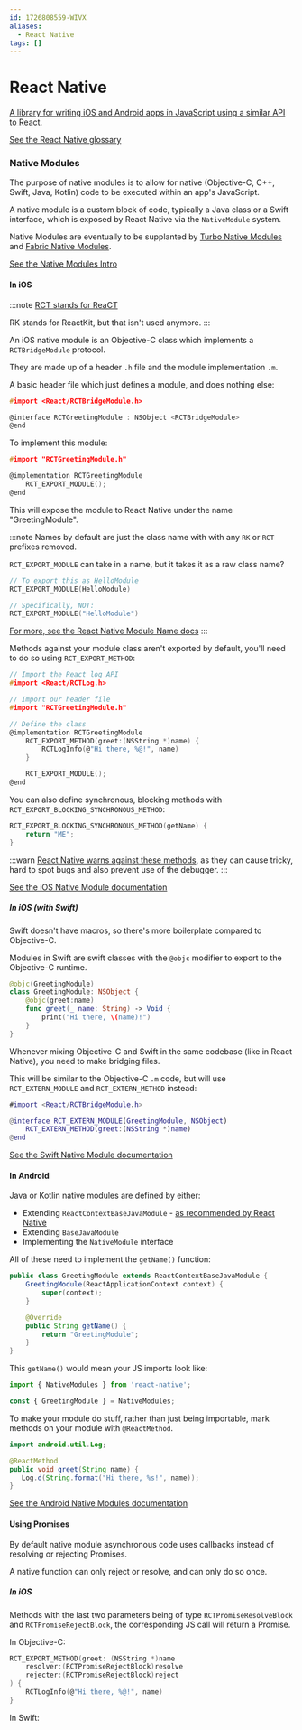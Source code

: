 ```yaml
---
id: 1726808559-WIVX
aliases:
  - React Native
tags: []
---
```


# React Native

[A library for writing iOS and Android apps in JavaScript using a similar API to React.](https://reactnative.dev/)

[See the React Native glossary](https://reactnative.dev/architecture/glossary)

### Native Modules

The purpose of native modules is to allow for native (Objective-C, C++, Swift,
Java, Kotlin) code to be executed within an app's JavaScript.

A native module is a custom block of code, typically a Java class or a Swift
interface, which is exposed by React Native via the `NativeModule` system.

Native Modules are eventually to be supplanted by [Turbo Native Modules](https://github.com/reactwg/react-native-new-architecture/blob/main/docs/turbo-modules.md) and [Fabric Native Modules](https://github.com/reactwg/react-native-new-architecture/blob/main/docs/fabric-native-components.md).

[See the Native Modules Intro](https://reactnative.dev/docs/native-modules-intro)

#### In iOS

:::note
[RCT stands for ReaCT](https://github.com/facebook/react-native/issues/55)

RK stands for ReactKit, but that isn't used anymore.
:::

An iOS native module is an Objective-C class which implements a `RCTBridgeModule` protocol.

They are made up of a header `.h` file and the module implementation `.m`.

A basic header file which just defines a module, and does nothing else:
```h
#import <React/RCTBridgeModule.h>

@interface RCTGreetingModule : NSObject <RCTBridgeModule>
@end
```

To implement this module:
```c
#import "RCTGreetingModule.h"

@implementation RCTGreetingModule
    RCT_EXPORT_MODULE();
@end
```

This will expose the module to React Native under the name "GreetingModule".

:::note
Names by default are just the class name with with any `RK` or `RCT` prefixes removed.

`RCT_EXPORT_MODULE` can take in a name, but it takes it as a raw class name?
```c
// To export this as HelloModule
RCT_EXPORT_MODULE(HelloModule)

// Specifically, NOT:
RCT_EXPORT_MODULE("HelloModule")
```

[For more, see the React Native Module Name docs](https://reactnative.dev/docs/native-modules-ios#module-name)
:::

Methods against your module class aren't exported by default, you'll need to do so using `RCT_EXPORT_METHOD`:
```c
// Import the React log API
#import <React/RCTLog.h>

// Import our header file
#import "RCTGreetingModule.h"

// Define the class
@implementation RCTGreetingModule
    RCT_EXPORT_METHOD(greet:(NSString *)name) {
        RCTLogInfo(@"Hi there, %@!", name)
    }

    RCT_EXPORT_MODULE();
@end
```

You can also define synchronous, blocking methods with `RCT_EXPORT_BLOCKING_SYNCHRONOUS_METHOD`:
```c
RCT_EXPORT_BLOCKING_SYNCHRONOUS_METHOD(getName) {
    return "ME";
}
```

:::warn
[React Native warns against these methods](https://reactnative.dev/docs/native-modules-ios#synchronous-methods), as they can cause tricky, hard to spot bugs and also prevent use of the debugger.
:::

[See the iOS Native Module documentation](https://reactnative.dev/docs/native-modules-ios)

##### In iOS (with Swift)

Swift doesn't have macros, so there's more boilerplate compared to Objective-C.

Modules in Swift are swift classes with the `@objc` modifier to export to the Objective-C runtime.

```swift
@objc(GreetingModule)
class GreetingModule: NSObject {
    @objc(greet:name)
    func greet(_ name: String) -> Void {
        print("Hi there, \(name)!")
    }
}
```

Whenever mixing Objective-C and Swift in the same codebase (like in React Native), you need to make bridging files.

This will be similar to the Objective-C `.m` code, but will use `RCT_EXTERN_MODULE` and `RCT_EXTERN_METHOD` instead:
```m
#import <React/RCTBridgeModule.h>

@interface RCT_EXTERN_MODULE(GreetingModule, NSObject)
    RCT_EXTERN_METHOD(greet:(NSString *)name)
@end
```

[See the Swift Native Module documentation](https://reactnative.dev/docs/native-modules-ios#exporting-swift)

#### In Android

Java or Kotlin native modules are defined by either:
- Extending `ReactContextBaseJavaModule` - [as recommended by React Native](https://reactnative.dev/docs/native-modules-android?android-language=java#create-a-custom-native-module-file)
- Extending `BaseJavaModule`
- Implementing the `NativeModule` interface

All of these need to implement the `getName()` function:
```java
public class GreetingModule extends ReactContextBaseJavaModule {
    GreetingModule(ReactApplicationContext context) {
        super(context);
    }

    @Override
    public String getName() {
        return "GreetingModule";
    }
}
```

This `getName()` would mean your JS imports look like:
```javascript
import { NativeModules } from 'react-native';

const { GreetingModule } = NativeModules;
```

To make your module do stuff, rather than just being importable, mark methods
on your module with `@ReactMethod`.

```java
import android.util.Log;

@ReactMethod
public void greet(String name) {
   Log.d(String.format("Hi there, %s!", name));
}
```

[See the Android Native Modules documentation](https://reactnative.dev/docs/native-modules-android)

#### Using Promises

By default native module asynchronous code uses callbacks instead of resolving or rejecting Promises.

A native function can only reject or resolve, and can only do so once.

##### In iOS

Methods with the last two parameters being of type `RCTPromiseResolveBlock` and
`RCTPromiseRejectBlock`, the corresponding JS call will return a Promise.

In Objective-C:
```c
RCT_EXPORT_METHOD(greet: (NSString *)name
    resolver:(RCTPromiseRejectBlock)resolve
    rejecter:(RCTPromiseRejectBlock)reject
) {
    RCTLogInfo(@"Hi there, %@!", name)
}
```

In Swift:
```swift

```
